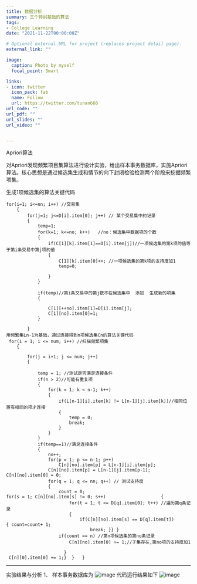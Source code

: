 ```yaml
---
title: 数据分析
summary: 三个特别基础的算法
tags:
- College Learning
date: "2021-11-22T00:00:00Z"

# Optional external URL for project (replaces project detail page).
external_link: ""

image:
  caption: Photo by myself
  focal_point: Smart

links:
- icon: twitter
  icon_pack: fab
  name: Follow
  url: https://twitter.com/tunan666
url_code: ""
url_pdf: ""
url_slides: ""
url_video: ""


---
```


Apriori算法


对Apriori发现频繁项目集算法进行设计实验，给出样本事务数据库，实施Apriori算法。核心思想是通过候选集生成和情节的向下封闭检验检测两个阶段来挖掘频繁项集。

生成1项候选集的算法关键代码

    for(i=1; i<=nn; i++) //交易集
        {
            for(j=1; j<=D[i].item[0]; j++) // 某个交易集中的记录
            {
                temp=1;
                for(k=1; k<=no; k++)   //no：候选集中数据项的个数
                {
                    if(C[1][k].item[1]==D[i].item[j])//一项候选集的第k项的值等于第i条交易中第j项的值
                    {
                        C[1][k].item[0]++; //一项候选集的第k项的支持度加1
                        temp=0;

                    }
                }

                if(temp)//第i条交易中的第j数不在候选集中  添加  生成新的项集
                {

                    C[1][++no].item[1]=D[i].item[j];
                    C[1][no].item[0]=1;
                }

            }
    用频繁集Ln-1为基础，通过连接得到n项候选集Cn的算法关键代码
     for(i = 1; i <= num; i++) //扫描频繁项集
        {

            for(j = i+1; j <= num; j++)
            {

                temp = 1; //测试是否满足连接条件
                if(n > 2)//可能有重复项
                {
                    for(k = 1; k < n-1; k++)
                    {
                        if(L[n-1][i].item[k] != L[n-1][j].item[k])//相同位置有相同的项才连接
                        {
                            temp = 0;
                            break;
                        }
                    }
                }
                if(temp==1)//满足连接条件
                {
                    no++;
                    for(p = 1; p <= n-1; p++)
                        C[n][no].item[p] = L[n-1][i].item[p];   
                    C[n][no].item[p] = L[n-1][j].item[p-1];	                
    C[n][no].item[0] = 0;
                    for(q = 1; q <= nn; q++) // 测试支持度
                    {
                        count = 0;                     
    for(s = 1; C[n][no].item[s] != 0; s++)                     {
                            for(t = 1; t <= D[q].item[0]; t++) //遍历第q条记录
                            {
                                if(C[n][no].item[s] == D[q].item[t])  
    { count=count+ 1;
                                    break; }} }
                        if(count == n) //第n项候选集的第no条记录
                            C[n][no].item[0] += 1;//子集存在,第no项的支持度加1

                          }
     C[n][0].item[0] += 1;}  }   }

 ---
实验结果与分析
1、
样本事务数据库为
![image](https://user-images.githubusercontent.com/56355246/156108769-bdb4beb4-77ba-41f0-a4a9-d2e5c8923a43.png)
代码运行结果如下
![image](https://user-images.githubusercontent.com/56355246/156108834-6b405686-869c-4f33-9c8f-b57592a8a8f7.png)

